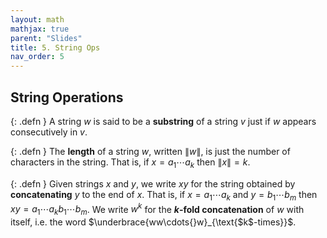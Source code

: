 ```yaml
---
layout: math
mathjax: true
parent: "Slides"
title: 5. String Ops
nav_order: 5
---
```


## String Operations

{: .defn }
A string $w$ is said to be a __substring__ of a string $v$ just if $w$ appears consecutively in $v$.

{: .defn }
The __length__ of a string $w$, written $\|w\|$, is just the number of characters in the string.  That is, if $x = a_1\cdots{}a_k$ then $\|x\| = k$.

{: .defn }
Given strings $x$ and $y$, we write $xy$ for the string obtained by __concatenating__ $y$ to the end of $x$.  That is, if $x = a_1\cdots{}a_k$ and $y = b_1 \cdots{} b_m$ then $xy = a_1\cdots{}a_k b_1 \cdots{} b_m$.  We write $w^k$ for the __$k$-fold concatenation__ of $w$ with itself, i.e. the word $\underbrace{ww\cdots{}w}_{\text{$k$-times}}$.